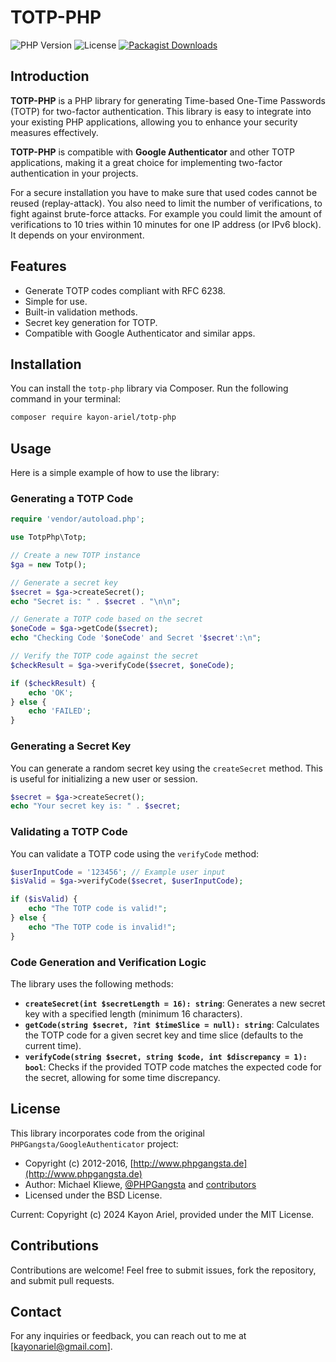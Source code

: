 # TOTP-PHP

![PHP Version](https://img.shields.io/badge/php-%3E%3D8.2-brightgreen) ![License](https://img.shields.io/badge/license-MIT-blue) [![Packagist Downloads](https://img.shields.io/packagist/dm/kayon-ariel/totp-php.svg?label=Packagist%20downloads)](https://packagist.org/packages/kayon-ariel/totp-php)

## Introduction

**TOTP-PHP** is a PHP library for generating Time-based One-Time Passwords (TOTP) for two-factor authentication. This library is easy to integrate into your existing PHP applications, allowing you to enhance your security measures effectively.

**TOTP-PHP** is compatible with **Google Authenticator** and other TOTP applications, making it a great choice for implementing two-factor authentication in your projects.

For a secure installation you have to make sure that used codes cannot be reused (replay-attack). You also need to limit the number of verifications, to fight against brute-force attacks. For example you could limit the amount of verifications to 10 tries within 10 minutes for one IP address (or IPv6 block). It depends on your environment.

## Features

- Generate TOTP codes compliant with RFC 6238.
- Simple for use.
- Built-in validation methods.
- Secret key generation for TOTP.
- Compatible with Google Authenticator and similar apps.

## Installation

You can install the `totp-php` library via Composer. Run the following command in your terminal:

```bash
composer require kayon-ariel/totp-php
```

## Usage

Here is a simple example of how to use the library:

### Generating a TOTP Code

```php
require 'vendor/autoload.php';

use TotpPhp\Totp;

// Create a new TOTP instance
$ga = new Totp();

// Generate a secret key
$secret = $ga->createSecret();
echo "Secret is: " . $secret . "\n\n";

// Generate a TOTP code based on the secret
$oneCode = $ga->getCode($secret);
echo "Checking Code '$oneCode' and Secret '$secret':\n";

// Verify the TOTP code against the secret
$checkResult = $ga->verifyCode($secret, $oneCode);

if ($checkResult) {
    echo 'OK';
} else {
    echo 'FAILED';
}
```

### Generating a Secret Key

You can generate a random secret key using the `createSecret` method. This is useful for initializing a new user or session.

```php
$secret = $ga->createSecret();
echo "Your secret key is: " . $secret;
```

### Validating a TOTP Code

You can validate a TOTP code using the `verifyCode` method:

```php
$userInputCode = '123456'; // Example user input
$isValid = $ga->verifyCode($secret, $userInputCode);

if ($isValid) {
    echo "The TOTP code is valid!";
} else {
    echo "The TOTP code is invalid!";
}
```

### Code Generation and Verification Logic

The library uses the following methods:

- **`createSecret(int $secretLength = 16): string`**: Generates a new secret key with a specified length (minimum 16 characters).
- **`getCode(string $secret, ?int $timeSlice = null): string`**: Calculates the TOTP code for a given secret key and time slice (defaults to the current time).
- **`verifyCode(string $secret, string $code, int $discrepancy = 1): bool`**: Checks if the provided TOTP code matches the expected code for the secret, allowing for some time discrepancy.

## License

This library incorporates code from the original `PHPGangsta/GoogleAuthenticator` project:

* Copyright (c) 2012-2016, [http://www.phpgangsta.de](http://www.phpgangsta.de)
* Author: Michael Kliewe, [@PHPGangsta](http://twitter.com/PHPGangsta) and [contributors](https://github.com/PHPGangsta/GoogleAuthenticator/graphs/contributors)
* Licensed under the BSD License.

Current: Copyright (c) 2024 Kayon Ariel, provided under the MIT License.

## Contributions

Contributions are welcome! Feel free to submit issues, fork the repository, and submit pull requests.

## Contact

For any inquiries or feedback, you can reach out to me at [kayonariel@gmail.com].